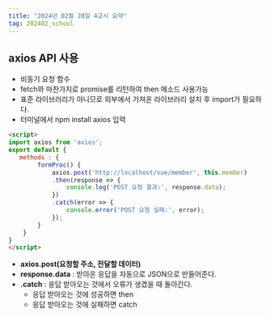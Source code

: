 ```yaml
---
title: "2024년 02월 28일 4교시 요약"
tag: 202402_school
---
```


## axios API 사용

- 비동기 요청 함수
- fetch와 마찬가지로 promise를 리턴하여 then 메소드 사용가능
- 표준 라이브러리가 아니므로 외부에서 가져온 라이브러리 설치 후 import가 필요하다.
- 터미널에서 npm install axios 입력

```html
<script>
import axios from 'axios';
export default {
   methods : {
        formProc() {
            axios.post('http://localhost/vue/member', this.member)
            .then(response => {
                console.log('POST 요청 결과:', response.data);
            })
            .catch(error => {
                console.error('POST 요청 실패:', error);
            });
        }
    }  
}
</script>
```

- **axios.post(요청할 주소, 전달할 데이터)**
- **response.data** : 받아온 응답을 자동으로 JSON으로 만들어준다.
- **.catch** : 응답 받아오는 것에서 오류가 생겼을 때 돌아간다.
  - 응답 받아오는 것에 성공하면 then
  - 응답 받아오는 것에 실패하면 catch